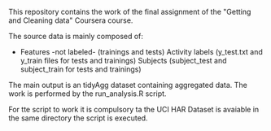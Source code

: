 
This repository contains the work of the final assignment of the "Getting and Cleaning data" Coursera course.


The source data is mainly composed of:
- Features -not labeled- (trainings and tests)
Activity labels (y_test.txt  and y_train files for tests and trainings) 
Subjects (subject_test and subject_train for tests and trainings)


The main output is an tidyAgg dataset containing aggregated data.
The work is performed by the run_analysis.R script.

For tte script to work it is compulsory ta the UCI HAR Dataset is avaiable in the same directory the script is executed.
